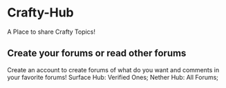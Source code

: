 # Crafty-Hub
A Place to share Crafty Topics!
## Create your forums or read other forums
Create an account to create forums of what do you want and comments in your favorite forums!
Surface Hub: Verified Ones;
Nether Hub: All Forums;
